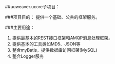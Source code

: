 ##uuweaver.ucore子项目：

###项目目的：
   提供一个基础、公共的框架服务。

###主要用途：
1. 提供最基本的REST接口框架和AMQP消息处理框架。
2. 提供基本的工具类如MD5、JSON等
3. 整合myBatis，提供数据库访问框架(MySQL)
4. 整合Logger服务